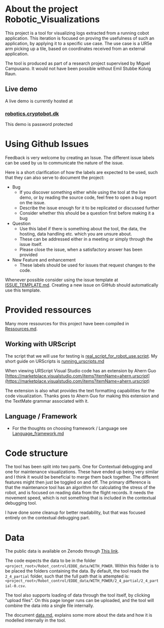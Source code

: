 # About the project Robotic_Visualizations

This project is a tool for visualizing logs extracted from a running cobot application. 
This iteration is focused on proving the usefulness of such an application, by applying it to a specific use case.
The use case is a UR5e arm picking up a tile, based on coordinates received from an external application.

The tool is produced as part of a research project supervised by Miguel Campusano. 
It would not have been possible without Emil Stubbe Kolvig Raun.

## Live demo
A live demo is currently hosted at 
### [robotics.cryptobot.dk](robotics.cryptobot.dk)
This demo is password protected

# Using Github Issues
Feedback is very welcome by creating an Issue.
The different issue labels can be used by us to communicate the nature of the issue. 

Here is a short clarification of how the labels are expected to be used, such that they can also serve to document the project:

- Bug
  - If you discover something either while using the tool at the live demo, or by reading the source code, feel free to open a bug report on the issue.
  - Describe the issue enough for it to be replicated or discussed further
  - Consider whether this should be a question first before making it a bug
- Question
  - Use this label if there is something about the tool, the data, the hosting, data handling etc. which you are unsure about.
  - These can be addressed either in a meeting or simply through the issue itself.
  - Please close the issue, when a satisfactory answer has been provided
- New Feature and enhancement
  - These labels should be used for issues that request changes to the code.  

Whenever possible consider using the issue template at [ISSUE_TEMPLATE.md](ISSUE_TEMPLATE.md). 
Creating a new issue on GitHub should automatically use this template.


# Provided ressources
Many more ressources for this project have been compiled in [Ressources.md](Ressources.md).


## Working with URScript

The script that we will use for testing is [real_script_for_robot_use.script](Robot_control/full_scripts/all_runs/real_script_for_robot_use.script).
My short guide on URScripts is [running_urscripts.md](running_urscripts.md)

When viewing URScript Visual Studio code has an extension by Ahern Guo 
[https://marketplace.visualstudio.com/items?itemName=ahern.urscript](https://marketplace.visualstudio.com/items?itemName=ahern.urscript)

The extension is also what provides the text formatting capabilities for the code visualization. 
Thanks goes to Ahern Guo for making this extension and the TextMate grammar associated with it.

## Language / Framework
- For the thoughts on choosing framework / Language see [Language_framework.md](Language_framework)

# Code structure
The tool has been split into two parts. One for Contextual debugging and one for maintenance visualizations.
These have ended up being very similar and I think it would be beneficial to merge them back together.
The different features might then just be toggled on and off.
The primary difference is that the maintenance tool has an algorithm for calculating the stress of the robot, 
and is focused on reading data from the flight records. 
It needs the movement speed, which is not something that is included in the contextual debugging tool.

I have done some cleanup for better readability, but that was focused entirely on the contextual debugging part.


# Data
The public data is available on Zenodo through [This link](https://zenodo.org/records/10277257).

The code expects the data to be in the folder `<project_root>/Robot_control/EDDE_data/WITH_POWER`. 
Within this folder is to be placed the folders containing the data. By default, the tool reads the `2_4_partial` folder, 
such that the full path that is attempted is: `<project_root>/Robot_control/EDDE_data/WITH_POWER/2_4_partial/2_4_partial-0.csv`.

The tool also supports loading of data through the tool itself, by clicking "upload files".
On this page longer runs can be uploaded, and the tool will combine the data into a single file internally.

The document [data.md](data.md), explains some more about the data and how it is modelled internally in the tool.
